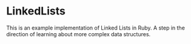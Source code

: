 # LinkedLists
This is an example implementation of Linked Lists in Ruby. A step in the direction of learning about more complex data structures.